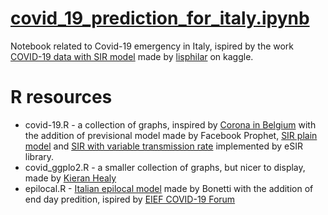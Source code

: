 # [covid_19_prediction_for_italy.ipynb](https://colab.research.google.com/drive/1K7FltVfGAnnMRmnp4F430gmgNkmaGgO9)
Notebook related to Covid-19 emergency in Italy, ispired by the work  [COVID-19 data with SIR model](https://www.kaggle.com/lisphilar/covid-19-data-with-sir-model) made by [lisphilar](https://www.kaggle.com/lisphilar) on kaggle.

# R resources
* covid-19.R - a collection of graphs, inspired by [Corona in Belgium](http://www.bnosac.be/index.php/blog/97-corona-in-belgium) with the addition of previsional model made by Facebook Prophet, [SIR plain model](https://blog.ephorie.de/covid-19-the-case-of-germany) and [SIR with variable transmission rate](https://github.com/lilywang1988/eSIR) implemented by eSIR library.
* covid_ggplo2.R - a smaller collection of graphs, but nicer to display, made by [Kieran Healy](https://kieranhealy.org/blog/archives/2020/03/21/covid-19-tracking/)
* epilocal.R - [Italian epilocal model](https://arxiv.org/pdf/2003.07928) made by Bonetti with the addition of end day predition, ispired by [EIEF COVID-19 Forum](https://www.dropbox.com/s/n7pyjvhilpc3ooj/Covid19_descriptive%20stats_30.pdf?raw=1)
